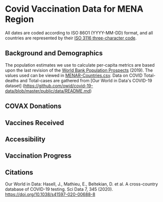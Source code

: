 # Covid Vaccination Data for MENA Region
All dates are coded according to ISO 86O1 (YYYY-MM-DD) format, and all countries are represented by their [ISO 3116 three-character code](https://unstats.un.org/unsd/tradekb/knowledgebase/country-code).

## Background and Demographics
The population estimates we use to calculate per-capita metrics are based upon the last revision of the [World Bank Population Prospects](https://data.worldbank.org/indicator/SP.POP.TOTL) (2019). The values used can be viewed in [MENAR-Countries.csv](https://github.com/inception-labs/covid-vaccine-mena/blob/main/MENAR-Countries.csv).
Data on COVID Total-deaths and Total-cases are gathered from [Our World in Data's COVID-19 dataset] (https://github.com/owid/covid-19-data/blob/master/public/data/README.md)

## COVAX Donations

## Vaccines Received

## Accessibility

## Vaccination Progress

## Citations
Our World in Data: Hasell, J., Mathieu, E., Beltekian, D. et al. A cross-country database of COVID-19 testing. Sci Data 7, 345 (2020). https://doi.org/10.1038/s41597-020-00688-8

